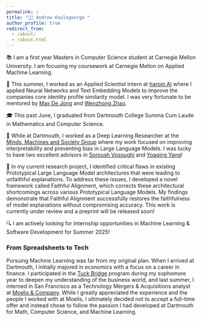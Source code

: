 ```yaml
---
permalink: /
title: "👋🏽 Andrew Koulogeorge "
author_profile: true
redirect_from: 
  - /about/
  - /about.html
---
```


📚 I am a first year Masters in Computer Science student at Carnegie Mellon University. I am focusing my coursework at Carnegie Mellon on Applied Machine Learning.

💼 This summer, I worked as an Applied Scientist Intern at [harpin AI](https://harpin.ai) where I applied Neural Networks and Text Embedding Models to improve the companies core identity profile similarity model. I was very fortunate to be mentored by [Max De Jong](https://www.linkedin.com/in/maxwelldejong/) and [Wenzhong Zhao](https://www.linkedin.com/in/wenzhong-zhao-780a115/).

🎓 This past June, I graduated from Dartmouth College Summa Cum Laude in Mathematics and Computer Science. 

🔬 While at Dartmouth, I worked as a Deep Learning Researcher at the [Minds, Machines and Society Group](https://www.cs.dartmouth.edu/~soroush/) where my work focused on improving interpretability and preventing bias in Large Language Models. I was lucky to have two excellent advisors in [Soroush Vosoughi](https://scholar.google.com/citations?user=45DAXkwAAAAJ&hl=en) and [Yoaqing Yang](https://sites.google.com/site/yangyaoqingcmu/)!

📝 In my current research project, I identified critical flaws in existing Prototypical Large Language Model architectures that were leading to unfaithful explanations. To address these issues, I developed a novel framework called Faithful Alignment, which corrects these architectural shortcomings across various Prototypical Language Models. My findings demonstrate that Faithful Alignment successfully restores the faithfulness of model explanations without compromising accuracy. This work is currently under review and a preprint will be released soon!

🔍 I am actively looking for internship opportunities in Machine Learning & Software Development for Summer 2025!

### From Spreadsheets to Tech
Pursuing Machine Learning was far from my original plan. When I arrived at Dartmouth, I initially majored in economics with a focus on a career in finance. I participated in the [Tuck Bridge](https://www.moelis.com) program during my sophomore year to deepen my understanding of the business world, and last summer, I interned in San Francisco as a Technology Mergers & Acquisitions analyst at [Moelis & Company](https://www.moelis.com). While I greatly appreciated the experience and the people I worked with at Moelis, I ultimately decided not to accept a full-time offer and instead chose to follow the passion I had developed at Dartmouth for Math, Computer Science, and Machine Learning.